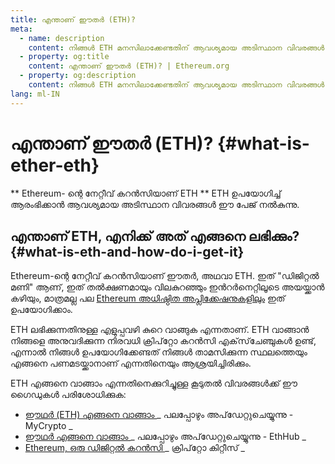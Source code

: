 ```yaml
---
title: എന്താണ് ഈതർ (ETH)?
meta:
  - name: description
    content: നിങ്ങൾ ETH മനസിലാക്കേണ്ടതിന് ആവശ്യമായ അടിസ്ഥാന വിവരങ്ങൾ.
  - property: og:title
    content: എന്താണ് ഈതർ (ETH)? | Ethereum.org
  - property: og:description
    content: നിങ്ങൾ ETH മനസിലാക്കേണ്ടതിന് ആവശ്യമായ അടിസ്ഥാന വിവരങ്ങൾ.
lang: ml-IN
---
```


# എന്താണ് ഈതർ (ETH)? {#what-is-ether-eth}

<div class="featured">

** Ethereum- ന്റെ നേറ്റീവ് കറൻസിയാണ് ETH ** ETH ഉപയോഗിച്ച് ആരംഭിക്കാൻ ആവശ്യമായ അടിസ്ഥാന വിവരങ്ങൾ ഈ പേജ് നൽകുന്നു.

</div>

## എന്താണ് ETH, എനിക്ക് അത് എങ്ങനെ ലഭിക്കും? {#what-is-eth-and-how-do-i-get-it}

Ethereum-ന്റെ നേറ്റീവ് കറൻസിയാണ് ഈതര്‍, അഥവാ ETH. ഇത് "ഡിജിറ്റൽ മണി" ആണ്, ഇത് തൽക്ഷണമായും വിലകുറഞ്ഞും ഇൻറർനെറ്റിലൂടെ അയയ്ക്കാൻ കഴിയും, മാത്രമല്ല പല [ Ethereum അധിഷ്ഠിത അപ്ലിക്കേഷനുകളിലും](/dapps/) ഇത് ഉപയോഗിക്കാം.

ETH ലഭിക്കുന്നതിനുള്ള എളുപ്പവഴി കുറെ വാങ്ങുക എന്നതാണ്. ETH വാങ്ങാൻ നിങ്ങളെ അനുവദിക്കുന്ന നിരവധി ക്രിപ്‌റ്റോ കറൻസി എക്‌സ്‌ചേഞ്ചുകൾ ഉണ്ട്, എന്നാൽ നിങ്ങൾ ഉപയോഗിക്കേണ്ടത് നിങ്ങൾ താമസിക്കുന്ന സ്ഥലത്തെയും എങ്ങനെ പണമടയ്ക്കാനാണ് എന്നതിനെയും ആശ്രയിച്ചിരിക്കും.

ETH എങ്ങനെ വാങ്ങാം എന്നതിനെക്കുറിച്ചുള്ള കൂടുതൽ വിവരങ്ങൾക്ക് ഈ ഗൈഡുകൾ പരിശോധിക്കുക:

- [ ഈഥർ (ETH) എങ്ങനെ വാങ്ങാം ](https://support.mycrypto.com/how-to/getting-started/how-to-buy-ether-with-usd) _ പലപ്പോഴും അപ്‌ഡേറ്റുചെയ്യുന്നു - MyCrypto _
- [ ഈഥർ എങ്ങനെ വാങ്ങാം ](https://docs.ethhub.io/using-ethereum/how-to-buy-ether/) _ പലപ്പോഴും അപ്‌ഡേറ്റുചെയ്യുന്നു - EthHub _
- [ Ethereum, ഒരു ഡിജിറ്റൽ കറൻസി ](https://www.cryptokitties.co/faq#ethereum-a-digital-currency) _ ക്രിപ്‌റ്റോ കിറ്റീസ് _
